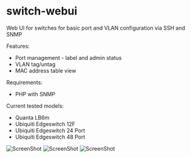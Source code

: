 # switch-webui
Web UI for switches for basic port and VLAN configuration via SSH and SNMP

Features:
- Port management - label and admin status
- VLAN tag/untag
- MAC address table view

Requirements:
- PHP with SNMP

Current tested models:
- Quanta LB6m
- Ubiquiti Edgeswitch 12F
- Ubiquiti Edgeswitch 24 Port
- Ubiquiti Edgeswitch 48 Port

![ScreenShot](https://s27.postimg.org/97jvbb7gj/main.png)
![ScreenShot](https://s27.postimg.org/4ztogaver/vlan.png)
![ScreenShot](https://s27.postimg.org/ay2wcsozn/mac.png)
